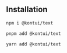 ## Installation

```sh
npm i @kontui/text
```

```sh
pnpm add @kontui/text
```

```sh
yarn add @kontui/text
```

